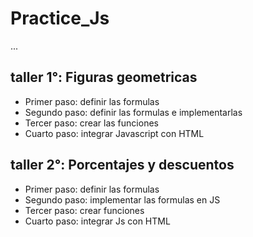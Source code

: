 # Practice_Js

...

## taller 1°: Figuras geometricas

- Primer paso: definir las formulas
- Segundo paso: definir las formulas e implementarlas 
- Tercer paso: crear las funciones
- Cuarto paso: integrar Javascript con HTML


## taller 2°: Porcentajes y descuentos

- Primer paso: definir las formulas 
- Segundo paso: implementar las formulas en JS
- Tercer paso: crear funciones 
- Cuarto paso: integrar Js con HTML